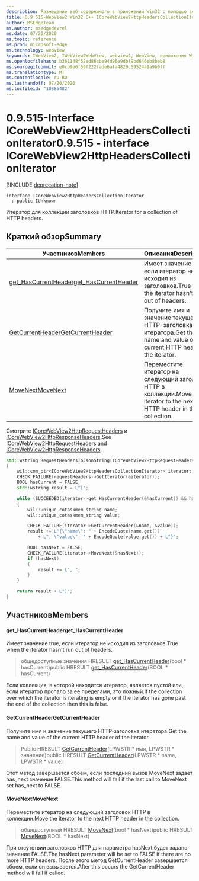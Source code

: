 ```yaml
---
description: Размещение веб-содержимого в приложении Win32 с помощью элемента управления Microsoft Edge WebView2
title: 0.9.515-WebView2 Win32 C++ ICoreWebView2HttpHeadersCollectionIterator
author: MSEdgeTeam
ms.author: msedgedevrel
ms.date: 07/20/2020
ms.topic: reference
ms.prod: microsoft-edge
ms.technology: webview
keywords: IWebView2, IWebView2WebView, webview2, WebView, приложения Win32, Win32, EDGE, ICoreWebView2, ICoreWebView2Controller, элемент управления "веб-браузер", HTML Edge
ms.openlocfilehash: b361148f52ed86cbe94d96e9dbf9bd646eb8beb8
ms.sourcegitcommit: e0cb9e6f59f222fade6afa4829c59524a9a9b9ff
ms.translationtype: MT
ms.contentlocale: ru-RU
ms.lasthandoff: 07/20/2020
ms.locfileid: "10885482"
---
```

# <span data-ttu-id="c5faf-104">0.9.515-Interface ICoreWebView2HttpHeadersCollectionIterator</span><span class="sxs-lookup"><span data-stu-id="c5faf-104">0.9.515 - interface ICoreWebView2HttpHeadersCollectionIterator</span></span> 

[!INCLUDE [deprecation-note](../../includes/deprecation-note.md)]

```
interface ICoreWebView2HttpHeadersCollectionIterator
  : public IUnknown
```

<span data-ttu-id="c5faf-105">Итератор для коллекции заголовков HTTP.</span><span class="sxs-lookup"><span data-stu-id="c5faf-105">Iterator for a collection of HTTP headers.</span></span>

## <span data-ttu-id="c5faf-106">Краткий обзор</span><span class="sxs-lookup"><span data-stu-id="c5faf-106">Summary</span></span>

 <span data-ttu-id="c5faf-107">Участников</span><span class="sxs-lookup"><span data-stu-id="c5faf-107">Members</span></span>                        | <span data-ttu-id="c5faf-108">Описания</span><span class="sxs-lookup"><span data-stu-id="c5faf-108">Descriptions</span></span>
--------------------------------|---------------------------------------------
[<span data-ttu-id="c5faf-109">get_HasCurrentHeader</span><span class="sxs-lookup"><span data-stu-id="c5faf-109">get_HasCurrentHeader</span></span>](#get_hascurrentheader) | <span data-ttu-id="c5faf-110">Имеет значение true, если итератор не исходил из заголовков.</span><span class="sxs-lookup"><span data-stu-id="c5faf-110">True when the iterator hasn't run out of headers.</span></span>
[<span data-ttu-id="c5faf-111">GetCurrentHeader</span><span class="sxs-lookup"><span data-stu-id="c5faf-111">GetCurrentHeader</span></span>](#getcurrentheader) | <span data-ttu-id="c5faf-112">Получите имя и значение текущего HTTP-заголовка итератора.</span><span class="sxs-lookup"><span data-stu-id="c5faf-112">Get the name and value of the current HTTP header of the iterator.</span></span>
[<span data-ttu-id="c5faf-113">MoveNext</span><span class="sxs-lookup"><span data-stu-id="c5faf-113">MoveNext</span></span>](#movenext) | <span data-ttu-id="c5faf-114">Переместите итератор на следующий заголовок HTTP в коллекции.</span><span class="sxs-lookup"><span data-stu-id="c5faf-114">Move the iterator to the next HTTP header in the collection.</span></span>

<span data-ttu-id="c5faf-115">Смотрите [ICoreWebView2HttpRequestHeaders](icorewebview2httprequestheaders.md) и [ICoreWebView2HttpResponseHeaders](icorewebview2httpresponseheaders.md).</span><span class="sxs-lookup"><span data-stu-id="c5faf-115">See [ICoreWebView2HttpRequestHeaders](icorewebview2httprequestheaders.md) and [ICoreWebView2HttpResponseHeaders](icorewebview2httpresponseheaders.md).</span></span> 
```cpp
std::wstring RequestHeadersToJsonString(ICoreWebView2HttpRequestHeaders* requestHeaders)
{
    wil::com_ptr<ICoreWebView2HttpHeadersCollectionIterator> iterator;
    CHECK_FAILURE(requestHeaders->GetIterator(&iterator));
    BOOL hasCurrent = FALSE;
    std::wstring result = L"[";

    while (SUCCEEDED(iterator->get_HasCurrentHeader(&hasCurrent)) && hasCurrent)
    {
        wil::unique_cotaskmem_string name;
        wil::unique_cotaskmem_string value;

        CHECK_FAILURE(iterator->GetCurrentHeader(&name, &value));
        result += L"{\"name\": " + EncodeQuote(name.get())
            + L", \"value\": " + EncodeQuote(value.get()) + L"}";

        BOOL hasNext = FALSE;
        CHECK_FAILURE(iterator->MoveNext(&hasNext));
        if (hasNext)
        {
            result += L", ";
        }
    }

    return result + L"]";
}
```

## <span data-ttu-id="c5faf-116">Участников</span><span class="sxs-lookup"><span data-stu-id="c5faf-116">Members</span></span>

#### <span data-ttu-id="c5faf-117">get_HasCurrentHeader</span><span class="sxs-lookup"><span data-stu-id="c5faf-117">get_HasCurrentHeader</span></span> 

<span data-ttu-id="c5faf-118">Имеет значение true, если итератор не исходил из заголовков.</span><span class="sxs-lookup"><span data-stu-id="c5faf-118">True when the iterator hasn't run out of headers.</span></span>

> <span data-ttu-id="c5faf-119">общедоступные значения HRESULT [get_HasCurrentHeader](#get_hascurrentheader)(bool \* hasCurrent)</span><span class="sxs-lookup"><span data-stu-id="c5faf-119">public HRESULT [get_HasCurrentHeader](#get_hascurrentheader)(BOOL \* hasCurrent)</span></span>

<span data-ttu-id="c5faf-120">Если коллекция, в которой находится итератор, является пустой или, если итератор пропало за ее пределами, это ложный.</span><span class="sxs-lookup"><span data-stu-id="c5faf-120">If the collection over which the iterator is iterating is empty or if the iterator has gone past the end of the collection then this is false.</span></span>

#### <span data-ttu-id="c5faf-121">GetCurrentHeader</span><span class="sxs-lookup"><span data-stu-id="c5faf-121">GetCurrentHeader</span></span> 

<span data-ttu-id="c5faf-122">Получите имя и значение текущего HTTP-заголовка итератора.</span><span class="sxs-lookup"><span data-stu-id="c5faf-122">Get the name and value of the current HTTP header of the iterator.</span></span>

> <span data-ttu-id="c5faf-123">Public HRESULT [GetCurrentHeader](#getcurrentheader)(LPWSTR \* имя, LPWSTR \* значение)</span><span class="sxs-lookup"><span data-stu-id="c5faf-123">public HRESULT [GetCurrentHeader](#getcurrentheader)(LPWSTR \* name, LPWSTR \* value)</span></span>

<span data-ttu-id="c5faf-124">Этот метод завершается сбоем, если последний вызов MoveNext задает has_next значение FALSE.</span><span class="sxs-lookup"><span data-stu-id="c5faf-124">This method will fail if the last call to MoveNext set has_next to FALSE.</span></span>

#### <span data-ttu-id="c5faf-125">MoveNext</span><span class="sxs-lookup"><span data-stu-id="c5faf-125">MoveNext</span></span> 

<span data-ttu-id="c5faf-126">Переместите итератор на следующий заголовок HTTP в коллекции.</span><span class="sxs-lookup"><span data-stu-id="c5faf-126">Move the iterator to the next HTTP header in the collection.</span></span>

> <span data-ttu-id="c5faf-127">общедоступный HRESULT [MoveNext](#movenext)(bool \* hasNext)</span><span class="sxs-lookup"><span data-stu-id="c5faf-127">public HRESULT [MoveNext](#movenext)(BOOL \* hasNext)</span></span>

<span data-ttu-id="c5faf-128">При отсутствии заголовков HTTP для параметра hasNext будет задано значение FALSE.</span><span class="sxs-lookup"><span data-stu-id="c5faf-128">The hasNext parameter will be set to FALSE if there are no more HTTP headers.</span></span> <span data-ttu-id="c5faf-129">После этого метод GetCurrentHeader завершается сбоем, если он вызывается.</span><span class="sxs-lookup"><span data-stu-id="c5faf-129">After this occurs the GetCurrentHeader method will fail if called.</span></span>


